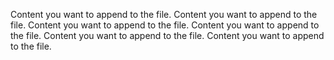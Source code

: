 
Content you want to append to the file.
Content you want to append to the file.
Content you want to append to the file.
Content you want to append to the file.
Content you want to append to the file.
Content you want to append to the file.